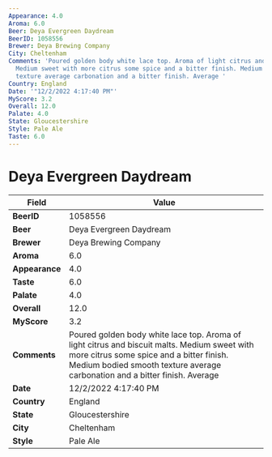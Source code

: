 ```yaml
---
Appearance: 4.0
Aroma: 6.0
Beer: Deya Evergreen Daydream
BeerID: 1058556
Brewer: Deya Brewing Company
City: Cheltenham
Comments: 'Poured golden body white lace top. Aroma of light citrus and biscuit malts.
  Medium sweet with more citrus some spice and a bitter finish. Medium bodied smooth
  texture average carbonation and a bitter finish. Average '
Country: England
Date: '"12/2/2022 4:17:40 PM"'
MyScore: 3.2
Overall: 12.0
Palate: 4.0
State: Gloucestershire
Style: Pale Ale
Taste: 6.0
---
```


# Deya Evergreen Daydream

| Field         | Value |
|---------------|-------|
| **BeerID** | 1058556 |
| **Beer** | Deya Evergreen Daydream |
| **Brewer** | Deya Brewing Company |
| **Aroma** | 6.0 |
| **Appearance** | 4.0 |
| **Taste** | 6.0 |
| **Palate** | 4.0 |
| **Overall** | 12.0 |
| **MyScore** | 3.2 |
| **Comments** | Poured golden body white lace top. Aroma of light citrus and biscuit malts. Medium sweet with more citrus some spice and a bitter finish. Medium bodied smooth texture average carbonation and a bitter finish. Average  |
| **Date** | 12/2/2022 4:17:40 PM |
| **Country** | England |
| **State** | Gloucestershire |
| **City** | Cheltenham |
| **Style** | Pale Ale |
